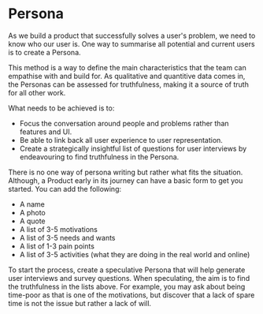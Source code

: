 # Persona

As we build a product that successfully solves a user's problem, we need to know who our user is. One way to summarise all potential and current users is to create a Persona. 

This method is a way to define the main characteristics that the team can empathise with and build for. As qualitative and quantitive data comes in, the Personas can be assessed for truthfulness, making it a source of truth for all other work.

What needs to be achieved is to:
- Focus the conversation around people and problems rather than features and UI.
- Be able to link back all user experience to user representation.
- Create a strategically insightful list of questions for user interviews by endeavouring to find truthfulness in the Persona.

There is no one way of persona writing but rather what fits the situation. Although, a Product early in its journey can have a basic form to get you started. You can add the following:

- A name
- A photo
- A quote
- A list of 3-5 motivations
- A list of 3-5 needs and wants
- A list of 1-3 pain points
- A list of 3-5 activities (what they are doing in the real world and online)

To start the process, create a speculative Persona that will help generate user interviews and survey questions. When speculating, the aim is to find the truthfulness in the lists above. For example, you may ask about being time-poor as that is one of the motivations, but discover that a lack of spare time is not the issue but rather a lack of will. 
